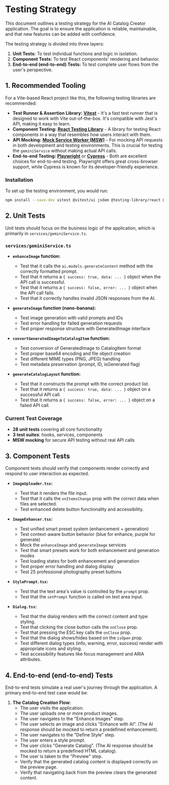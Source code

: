# Testing Strategy

This document outlines a testing strategy for the AI Catalog Creator application. The goal is to ensure the application is reliable, maintainable, and that new features can be added with confidence.

The testing strategy is divided into three layers:

1.  **Unit Tests:** To test individual functions and logic in isolation.
2.  **Component Tests:** To test React components' rendering and behavior.
3.  **End-to-end (end-to-end) Tests:** To test complete user flows from the user's perspective.

## 1. Recommended Tooling

For a Vite-based React project like this, the following testing libraries are recommended:

- **Test Runner & Assertion Library:** [**Vitest**](https://vitest.dev/) - It's a fast test runner that is designed to work with Vite out-of-the-box. It's compatible with Jest's API, making it easy to learn.
- **Component Testing:** [**React Testing Library**](https://testing-library.com/docs/react-testing-library/intro/) - A library for testing React components in a way that resembles how users interact with them.
- **API Mocking:** [**Mock Service Worker (MSW)**](https://mswjs.io/) - For mocking API requests in both development and testing environments. This is crucial for testing the `geminiService` without making actual API calls.
- **End-to-end Testing:** [**Playwright**](https://playwright.dev/) or [**Cypress**](https://www.cypress.io/) - Both are excellent choices for end-to-end testing. Playwright offers great cross-browser support, while Cypress is known for its developer-friendly experience.

### Installation

To set up the testing environment, you would run:

```bash
npm install --save-dev vitest @vitest/ui jsdom @testing-library/react @testing-library/jest-dom msw
```

## 2. Unit Tests

Unit tests should focus on the business logic of the application, which is primarily in `services/geminiService.ts`.

### `services/geminiService.ts`

- **`enhanceImage` function:**
  - Test that it calls the `ai.models.generateContent` method with the correctly formatted prompt.
  - Test that it returns a `{ success: true, data: ... }` object when the API call is successful.
  - Test that it returns a `{ success: false, error: ... }` object when the API call fails.
  - Test that it correctly handles invalid JSON responses from the AI.

- **`generateImage` function (nano-banana):**
  - Test image generation with valid prompts and IDs
  - Test error handling for failed generation requests
  - Test proper response structure with GeneratedImage interface

- **`convertGeneratedImageToCatalogItem` function:**
  - Test conversion of GeneratedImage to CatalogItem format
  - Test proper base64 encoding and file object creation
  - Test different MIME types (PNG, JPEG) handling
  - Test metadata preservation (prompt, ID, isGenerated flag)

- **`generateCatalogLayout` function:**
  - Test that it constructs the prompt with the correct product list.
  - Test that it returns a `{ success: true, data: ... }` object on a successful API call.
  - Test that it returns a `{ success: false, error: ... }` object on a failed API call.

### Current Test Coverage

- **28 unit tests** covering all core functionality
- **3 test suites**: hooks, services, components
- **MSW mocking** for secure API testing without real API calls

## 3. Component Tests

Component tests should verify that components render correctly and respond to user interaction as expected.

- **`ImageUploader.tsx`:**
  - Test that it renders the file input.
  - Test that it calls the `onItemsChange` prop with the correct data when files are selected.
  - Test enhanced delete button functionality and accessibility.

- **`ImageEnhancer.tsx`:**
  - Test unified smart preset system (enhancement + generation)
  - Test context-aware button behavior (blue for enhance, purple for generate)
  - Mock the `enhanceImage` and `generateImage` services
  - Test that smart presets work for both enhancement and generation modes
  - Test loading states for both enhancement and generation
  - Test proper error handling and dialog display
  - Test 25 professional photography preset buttons

- **`StylePrompt.tsx`:**
  - Test that the text area's value is controlled by the `prompt` prop.
  - Test that the `setPrompt` function is called on text area input.

- **`Dialog.tsx`:**
  - Test that the dialog renders with the correct content and type styling.
  - Test that clicking the close button calls the `onClose` prop.
  - Test that pressing the ESC key calls the `onClose` prop.
  - Test that the dialog shows/hides based on the `isOpen` prop.
  - Test different dialog types (info, warning, error, success) render with appropriate icons and styling.
  - Test accessibility features like focus management and ARIA attributes.

## 4. End-to-end (end-to-end) Tests

End-to-end tests simulate a real user's journey through the application. A primary end-to-end test case would be:

1.  **The Catalog Creation Flow:**
    - The user visits the application.
    - The user uploads one or more product images.
    - The user navigates to the "Enhance Images" step.
    - The user selects an image and clicks "Enhance with AI". (The AI response should be mocked to return a predefined enhancement).
    - The user navigates to the "Define Style" step.
    - The user enters a style prompt.
    - The user clicks "Generate Catalog". (The AI response should be mocked to return a predefined HTML catalog).
    - The user is taken to the "Preview" step.
    - Verify that the generated catalog content is displayed correctly on the preview page.
    - Verify that navigating back from the preview clears the generated content.
